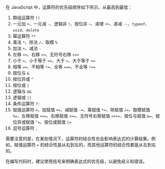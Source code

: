 在 JavaScript 中，运算符的优先级顺序如下所示，从最高到最低：

1. 群组运算符 `()`
2. 一元加 `+`、一元减 `-`、逻辑非 `!`、按位非 `~`、递增 `++`、递减 `--`、`typeof`、`void`、`delete`
3. 幂运算符 `**`
4. 乘法 `*`、除法 `/`、取模 `%`
5. 加法 `+`、减法 `-`
6. 左移 `<<`、右移 `>>`、无符号右移 `>>>`
7. 小于 `<`、小于等于 `<=`、大于 `>`、大于等于 `>=`
8. 相等 `==`、不相等 `!=`、全等 `===`、不全等 `!==`
9. 按位与 `&`
10. 按位异或 `^`
11. 按位或 `|`
12. 逻辑与 `&&`
13. 逻辑或 `||`
14. 条件运算符 `?:`
15. 赋值运算符 `=`、加赋值 `+=`、减赋值 `-=`、乘赋值 `*=`、除赋值 `/=`、取模赋值 `%=`、左移赋值 `<<=`、右移赋值 `>>=`、无符号右移赋值 `>>>=`、按位与赋值 `&=`、按位异或赋值 `^=`、按位或赋值 `|=`
16. 逗号运算符 `,`

需要注意的是，在某些情况下，运算符的结合性也会影响表达式的计算结果。例如，赋值运算符 `=` 的结合性是从右到左的，而其他运算符的结合性都是从左到右的。

在编写代码时，建议使用括号来明确表达式的优先级，以避免歧义和错误。